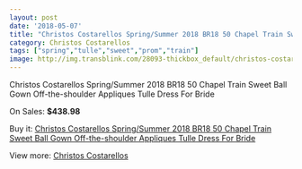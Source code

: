 ```yaml
---
layout: post
date: '2018-05-07'
title: "Christos Costarellos Spring/Summer 2018 BR18 50 Chapel Train Sweet Ball Gown Off-the-shoulder Appliques Tulle Dress For Bride"
category: Christos Costarellos
tags: ["spring","tulle","sweet","prom","train"]
image: http://img.transblink.com/28093-thickbox_default/christos-costarellos-spring-summer-2018-br18-50-chapel-train-sweet-ball-gown-off-the-shoulder-appliques-tulle-dress-for-bride.jpg
---
```

Christos Costarellos Spring/Summer 2018 BR18 50 Chapel Train Sweet Ball Gown Off-the-shoulder Appliques Tulle Dress For Bride

On Sales: **$438.98**
<a href="https://www.transblink.com/en/christos-costarellos/9194-christos-costarellos-spring-summer-2018-br18-50-chapel-train-sweet-ball-gown-off-the-shoulder-appliques-tulle-dress-for-bride.html"><amp-img layout="responsive" width="600" height="600" src="//img.transblink.com/28093-thickbox_default/christos-costarellos-spring-summer-2018-br18-50-chapel-train-sweet-ball-gown-off-the-shoulder-appliques-tulle-dress-for-bride.jpg" alt="Christos Costarellos Spring/Summer 2018 BR18 50 Chapel Train Sweet Ball Gown Off-the-shoulder Appliques Tulle Dress For Bride 0" /></a>
<a href="https://www.transblink.com/en/christos-costarellos/9194-christos-costarellos-spring-summer-2018-br18-50-chapel-train-sweet-ball-gown-off-the-shoulder-appliques-tulle-dress-for-bride.html"><amp-img layout="responsive" width="600" height="600" src="//img.transblink.com/28097-thickbox_default/christos-costarellos-spring-summer-2018-br18-50-chapel-train-sweet-ball-gown-off-the-shoulder-appliques-tulle-dress-for-bride.jpg" alt="Christos Costarellos Spring/Summer 2018 BR18 50 Chapel Train Sweet Ball Gown Off-the-shoulder Appliques Tulle Dress For Bride 1" /></a>
<a href="https://www.transblink.com/en/christos-costarellos/9194-christos-costarellos-spring-summer-2018-br18-50-chapel-train-sweet-ball-gown-off-the-shoulder-appliques-tulle-dress-for-bride.html"><amp-img layout="responsive" width="600" height="600" src="//img.transblink.com/28096-thickbox_default/christos-costarellos-spring-summer-2018-br18-50-chapel-train-sweet-ball-gown-off-the-shoulder-appliques-tulle-dress-for-bride.jpg" alt="Christos Costarellos Spring/Summer 2018 BR18 50 Chapel Train Sweet Ball Gown Off-the-shoulder Appliques Tulle Dress For Bride 2" /></a>
<a href="https://www.transblink.com/en/christos-costarellos/9194-christos-costarellos-spring-summer-2018-br18-50-chapel-train-sweet-ball-gown-off-the-shoulder-appliques-tulle-dress-for-bride.html"><amp-img layout="responsive" width="600" height="600" src="//img.transblink.com/28095-thickbox_default/christos-costarellos-spring-summer-2018-br18-50-chapel-train-sweet-ball-gown-off-the-shoulder-appliques-tulle-dress-for-bride.jpg" alt="Christos Costarellos Spring/Summer 2018 BR18 50 Chapel Train Sweet Ball Gown Off-the-shoulder Appliques Tulle Dress For Bride 3" /></a>
<a href="https://www.transblink.com/en/christos-costarellos/9194-christos-costarellos-spring-summer-2018-br18-50-chapel-train-sweet-ball-gown-off-the-shoulder-appliques-tulle-dress-for-bride.html"><amp-img layout="responsive" width="600" height="600" src="//img.transblink.com/28094-thickbox_default/christos-costarellos-spring-summer-2018-br18-50-chapel-train-sweet-ball-gown-off-the-shoulder-appliques-tulle-dress-for-bride.jpg" alt="Christos Costarellos Spring/Summer 2018 BR18 50 Chapel Train Sweet Ball Gown Off-the-shoulder Appliques Tulle Dress For Bride 4" /></a>

Buy it: [Christos Costarellos Spring/Summer 2018 BR18 50 Chapel Train Sweet Ball Gown Off-the-shoulder Appliques Tulle Dress For Bride](https://www.transblink.com/en/christos-costarellos/9194-christos-costarellos-spring-summer-2018-br18-50-chapel-train-sweet-ball-gown-off-the-shoulder-appliques-tulle-dress-for-bride.html "Christos Costarellos Spring/Summer 2018 BR18 50 Chapel Train Sweet Ball Gown Off-the-shoulder Appliques Tulle Dress For Bride")

View more: [Christos Costarellos](https://www.transblink.com/en/79-christos-costarellos "Christos Costarellos")